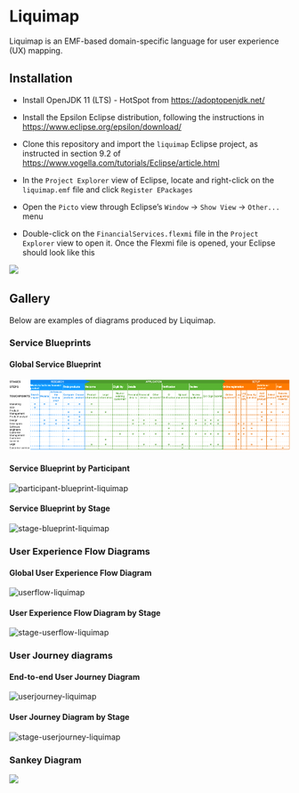 # Liquimap

Liquimap is an EMF-based domain-specific language for user experience (UX) mapping.

## Installation

-  Install OpenJDK 11 (LTS) - HotSpot from https://adoptopenjdk.net/

- Install the Epsilon Eclipse distribution, following the instructions in https://www.eclipse.org/epsilon/download/

- Clone this repository and import the `liquimap` Eclipse project, as instructed in section 9.2 of https://www.vogella.com/tutorials/Eclipse/article.html

- In the `Project Explorer` view of Eclipse, locate and right-click on the `liquimap.emf` file and click `Register EPackages`

- Open the `Picto` view through Eclipse’s `Window` → `Show View` → `Other...` menu

- Double-click on the `FinancialServices.flexmi` file in the `Project Explorer` view to open it. Once the Flexmi file is opened, your Eclipse should look like this

![](/Users/dk135/git/liquimap/doc/eclipse.png)

## Gallery

Below are examples of diagrams produced by Liquimap.

### Service Blueprints

#### Global Service Blueprint

![participant-blueprint-liquimap](doc/blueprint-liquimap.png)

#### Service Blueprint by Participant

![participant-blueprint-liquimap](/Users/dk135/git/liquimap/doc/participant-blueprint-liquimap.png)

#### Service Blueprint by Stage

![stage-blueprint-liquimap](/Users/dk135/git/liquimap/doc/stage-blueprint-liquimap.png)

### User Experience Flow Diagrams

#### Global User Experience Flow Diagram

![userflow-liquimap](/Users/dk135/git/liquimap/doc/userflow-liquimap.png)

#### User Experience Flow Diagram by Stage

![stage-userflow-liquimap](/Users/dk135/git/liquimap/doc/stage-userflow-liquimap.png)

### User Journey diagrams

#### End-to-end User Journey Diagram

![userjourney-liquimap](/Users/dk135/git/liquimap/doc/userjourney-liquimap.png)

#### User Journey Diagram by Stage

![stage-userjourney-liquimap](/Users/dk135/git/liquimap/doc/stage-userjourney-liquimap.png)

### Sankey Diagram

![](/Users/dk135/git/liquimap/doc/sankey-liquimap.png)
